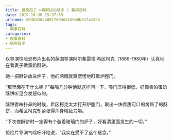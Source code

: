 ```yaml
---
title: 搞笑段子->烤酥饼的悬念 | 糗事百科
date: 2019-10-30 15:37:39
urlname: 003b830ab801709de51d0a9b51fac2c6
tags: 
- 糗事百科
categories:
- 糗事百科
- 搞笑段子
---
```

以导演惊险恐布片出名的英国导演阿尔弗雷德·希区柯克（1889-1980年）认真地在看妻子做蛋奶酥饼。

她一把酥饼放进炉子，他的两眼就直愣愣地盯着炉膛门。

“那里面在干什么呢？”每隔几分钟他就这样问一下，嗓门压得很低，好像害怕蛋奶酥饼听见会发怒似的。

酥饼香味扑鼻的时候，希区柯克太太打开炉膛门，取出一块香甜可口的烤熟了的酥饼，而希区柯克却紧张得浑身精疲力竭。

“下次做酥饼时一定得有个装着玻璃门的炉子，好看清里面发生的一切。”

惊险片导演气喘吁吁地说，“我实在受不了这个悬念。”


